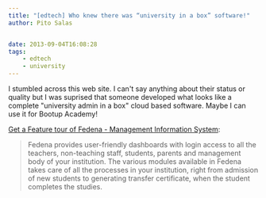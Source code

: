 ```yaml
---
title: "[edtech] Who knew there was “university in a box” software!"
author: Pito Salas


date: 2013-09-04T16:08:28
tags:
    - edtech
    - university
---
```




I stumbled across this web site. I can't say anything about their status or
quality but I was suprised that someone developed what looks like a complete
"university admin in a box" cloud based software. Maybe I can use it for
Bootup Academy!

[Get a Feature tour of Fedena - Management Information
System](<http://www.fedena.com/feature_tour>):

> Fedena provides user-friendly dashboards with login access to all the
> teachers, non-teaching staff, students, parents and management body of your
> institution. The various modules available in Fedena takes care of all the
> processes in your institution, right from admission of new students to
> generating transfer certificate, when the student completes the studies.




